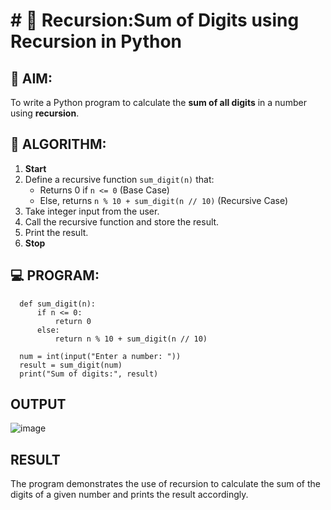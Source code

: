 # # 🔁 Recursion:Sum of Digits using Recursion in Python

## 🎯 AIM:
To write a Python program to calculate the **sum of all digits** in a number using **recursion**.

## 🧠 ALGORITHM:

1. **Start**
2. Define a recursive function `sum_digit(n)` that:
   - Returns 0 if `n <= 0` (Base Case)
   - Else, returns `n % 10 + sum_digit(n // 10)` (Recursive Case)
3. Take integer input from the user.
4. Call the recursive function and store the result.
5. Print the result.
6. **Stop**

## 💻 PROGRAM:
      def sum_digit(n):
          if n <= 0:
              return 0
          else:
              return n % 10 + sum_digit(n // 10)
      
      num = int(input("Enter a number: "))
      result = sum_digit(num)
      print("Sum of digits:", result)
## OUTPUT
![image](https://github.com/user-attachments/assets/03c2f789-4edd-4366-b6cb-dadc7c3686de)

## RESULT
The program demonstrates the use of recursion to calculate the sum of the digits of a given number and prints the result accordingly.
